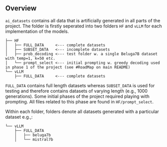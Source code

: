 ## Overview 
`ai_datasets` contains all data that is artificially generated in all parts of the project. The folder is firstly seperated into two folders `HF` and `vLLM` for each implementation of the models.
```
├── HF
│   ├── FULL_DATA     <--- complete datasets
│   ├── SUBSET_DATA   <--- incomplete datasets
│   ├── prob_decoding <--- test folder w. a single Beluga7B dataset with temp=1, k=50 etc.
│   └── prompt_select <--- initial prompting w. greedy decoding used in phase 1 of the project (see #RoadMap on main README)
└── vLLM
    ├── FULL_DATA     <--- complete datasets 

```
`FULL_DATA` contains full length datasets whereas `SUBSET_DATA` is used for testing and therefore contains datasets of varying length (e.g., 1000 generations). Some initial phases of the project required playing with prompting. All files related to this phase are found in `HF/prompt_select`.

Within each folder, folders denote all datasets generated with a particular dataset e.g.,: 
```
└── vLLM
    ├── FULL_DATA
    │   ├── beluga7b
    │   └── mistral7b
```